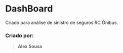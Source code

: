 # DashBoard

Criado para análise de sinistro de seguros RC Ônibus.

### Criado por:
> **Alex Sousa**